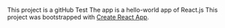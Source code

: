 This project is a gitHub Test
The app is a hello-world app of React.js
This project was bootstrapped with [Create React App](https://github.com/facebookincubator/create-react-app).
